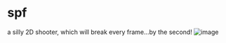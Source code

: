 # spf
a silly 2D shooter, which will break every frame...by the second!
![image](../resource/spflogo.png)